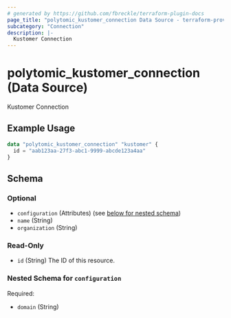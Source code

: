 ```yaml
---
# generated by https://github.com/fbreckle/terraform-plugin-docs
page_title: "polytomic_kustomer_connection Data Source - terraform-provider-polytomic"
subcategory: "Connection"
description: |-
  Kustomer Connection
---
```


# polytomic_kustomer_connection (Data Source)

Kustomer Connection

## Example Usage

```terraform
data "polytomic_kustomer_connection" "kustomer" {
  id = "aab123aa-27f3-abc1-9999-abcde123a4aa"
}
```

<!-- schema generated by tfplugindocs -->
## Schema

### Optional

- `configuration` (Attributes) (see [below for nested schema](#nestedatt--configuration))
- `name` (String)
- `organization` (String)

### Read-Only

- `id` (String) The ID of this resource.

<a id="nestedatt--configuration"></a>
### Nested Schema for `configuration`

Required:

- `domain` (String)


